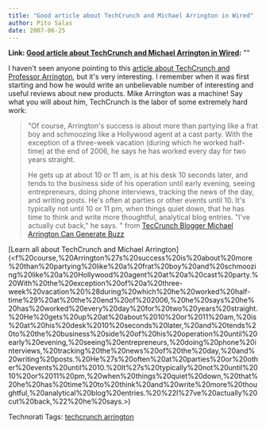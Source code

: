 ```yaml
---
title: "Good article about TechCrunch and Michael Arrington in Wired"
author: Pito Salas
date: 2007-06-25
---
```


**Link: [Good article about TechCrunch and Michael Arrington in Wired](None):** ""

I haven't seen anyone pointing to this [article about TechCrunch and Professor
Arrington](<http://www.wired.com/techbiz/people/magazine/15-07/ff_arrington#>),
but it's very interesting. I remember when it was first starting and how he
would write an unbelievable number of interesting and useful reviews about new
products. Mike Arrington was a machine! Say what you will about him,
TechCrunch is the labor of some extremely hard work:

> "Of course, Arrington's success is about more than partying like a frat boy
> and schmoozing like a Hollywood agent at a cast party. With the exception of
> a three-week vacation (during which he worked half-time) at the end of 2006,
> he says he has worked every day for two years straight.
>
> He gets up at about 10 or 11 am, is at his desk 10 seconds later, and tends
> to the business side of his operation until early evening, seeing
> entrepreneurs, doing phone interviews, tracking the news of the day, and
> writing posts. He's often at parties or other events until 10. It's
> typically not until 10 or 11 pm, when things quiet down, that he has time to
> think and write more thoughtful, analytical blog entries. "I've actually cut
> back," he says. " from [TecCrunch Blogger Michael Arrington Can Generate
> Buzz](<http://www.wired.com/techbiz/people/magazine/15-07/ff_arrington#>)

[Learn all about TechCrunch and Michael
Arrington](<f%20course,%20Arrington%27s%20success%20is%20about%20more%20than%20partying%20like%20a%20frat%20boy%20and%20schmoozing%20like%20a%20Hollywood%20agent%20at%20a%20cast%20party.%20With%20the%20exception%20of%20a%20three-
week%20vacation%20%28during%20which%20he%20worked%20half-
time%29%20at%20the%20end%20of%202006,%20he%20says%20he%20has%20worked%20every%20day%20for%20two%20years%20straight.%20He%20gets%20up%20at%20about%2010%20or%2011%20am,%20is%20at%20his%20desk%2010%20seconds%20later,%20and%20tends%20to%20the%20business%20side%20of%20his%20operation%20until%20early%20evening,%20seeing%20entrepreneurs,%20doing%20phone%20interviews,%20tracking%20the%20news%20of%20the%20day,%20and%20writing%20posts.%20He%27s%20often%20at%20parties%20or%20other%20events%20until%2010.%20It%27s%20typically%20not%20until%2010%20or%2011%20pm,%20when%20things%20quiet%20down,%20that%20he%20has%20time%20to%20think%20and%20write%20more%20thoughtful,%20analytical%20blog%20entries.%20%22I%27ve%20actually%20cut%20back,%22%20he%20says.>)

Technorati Tags: [techcrunch arrington
](<http://technorati.com/tag/techcrunch%20arrington%20>)


